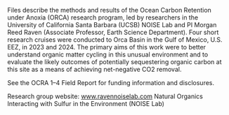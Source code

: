 Files describe the methods and results of the Ocean Carbon Retention under Anoxia (ORCA) research program, led by researchers in the University of California Santa Barbara (UCSB) NOISE Lab and PI Morgan Reed Raven (Associate Professor, Earth Science Department). Four short research cruises were conducted to Orca Basin in the Gulf of Mexico, U.S. EEZ, in 2023 and 2024. The primary aims of this work were to better understand organic matter cycling in this unusual environment and to evaluate the likely outcomes of potentially sequestering organic carbon at this site as a means of achieving net-negative CO2 removal. 

See the OCRA 1–4 Field Report for funding information and disclosures.

Research group website: www.ravennoiselab.com
Natural Organics Interacting with Sulfur in the Environment (NOISE Lab) 
